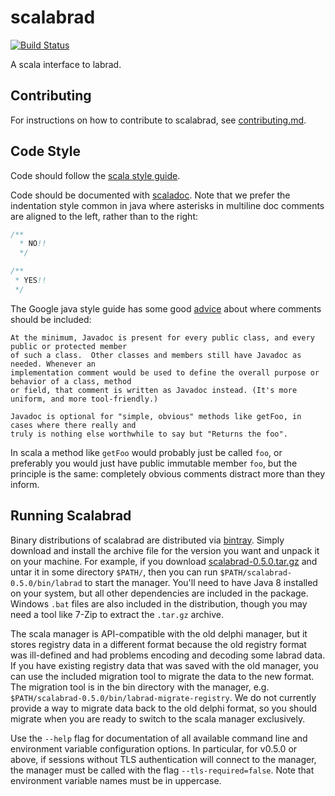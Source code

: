 # scalabrad

[![Build Status](https://secure.travis-ci.org/labrad/scalabrad.png)](http://travis-ci.org/labrad/scalabrad)

A scala interface to labrad.


## Contributing

For instructions on how to contribute to scalabrad, see [contributing.md](https://github.com/labrad/labrad/blob/master/contributing.md).


## Code Style

Code should follow the [scala style guide](http://docs.scala-lang.org/style/).

Code should be documented with [scaladoc](http://docs.scala-lang.org/style/scaladoc.html). Note that we prefer the indentation style common in java where asterisks in multiline doc comments are aligned to the left, rather than to the right:

```scala
/**
  * NO!!
  */

/**
 * YES!!
 */
```

The Google java style guide has some good [advice](http://google.github.io/styleguide/javaguide.html#s7-javadoc) about where comments should be included: 

    At the minimum, Javadoc is present for every public class, and every public or protected member
    of such a class.  Other classes and members still have Javadoc as needed. Whenever an
    implementation comment would be used to define the overall purpose or behavior of a class, method
    or field, that comment is written as Javadoc instead. (It's more uniform, and more tool-friendly.)

    Javadoc is optional for "simple, obvious" methods like getFoo, in cases where there really and
    truly is nothing else worthwhile to say but "Returns the foo".

In scala a method like `getFoo` would probably just be called `foo`, or preferably you would just have public immutable member `foo`, but the principle is the same: completely obvious comments distract more than they inform.


## Running Scalabrad

Binary distributions of scalabrad are distributed via [bintray](https://bintray.com/labrad/generic/scalabrad#files).
Simply download and install the archive file for the version you want and unpack it on your machine.
For example, if you download [scalabrad-0.5.0.tar.gz](https://bintray.com/artifact/download/labrad/generic/scalabrad-0.5.0.tar.gz) and untar it in some directory `$PATH/`, then you can run `$PATH/scalabrad-0.5.0/bin/labrad` to start the manager. You'll need to have Java 8 installed on your system, but all other dependencies are included in the package. Windows `.bat` files are also included in the distribution, though you may need a tool like 7-Zip to extract the `.tar.gz` archive.

The scala manager is API-compatible with the old delphi manager, but it stores registry data in a different format because the old registry format was ill-defined and had problems encoding and decoding some labrad data. If you have existing registry data that was saved with the old manager, you can use the included migration tool to migrate the data to the new format. The migration tool is in the bin directory with the manager, e.g. `$PATH/scalabrad-0.5.0/bin/labrad-migrate-registry`. We do not currently provide a way to migrate data back to the old delphi format, so you should migrate when you are ready to switch to the scala manager exclusively.

Use the `--help` flag for documentation of all available command line and environment variable configuration options. In particular, for v0.5.0 or above, if sessions without TLS authentication will connect to the manager, the manager must be called with the flag `--tls-required=false`. Note that environment variable names must be in uppercase.
